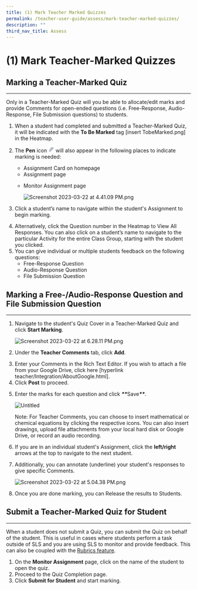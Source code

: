 ```yaml
---
title: (1) Mark Teacher Marked Quizzes
permalink: /teacher-user-guide/assess/mark-teacher-marked-quizzes/
description: ""
third_nav_title: Assess
---
```

<h1 id="-1-mark-teacher-marked-quizzes">(1) Mark Teacher-Marked Quizzes</h1>
<h2 id="-marking-a-teacher-marked-quiz-"><strong>Marking a Teacher-Marked Quiz</strong></h2>
<hr>
<p>Only in a Teacher-Marked Quiz will you be able to allocate/edit marks and provide Comments for open-ended questions (i.e. Free-Response, Audio-Response, File Submission questions) to students.</p>
<ol>
<li>When a student had completed and submitted a Teacher-Marked Quiz, it will be indicated with the <strong>To Be Marked</strong> tag [insert TobeMarked.png] in the Heatmap.</li>
<li><p>The <strong>Pen</strong> icon <img style="width:1rem; display: inline;" src="/images/Icons/Pen.svg">  will also appear in the following places to indicate marking is needed:</p>
<ul>
<li>Assignment Card on homepage</li>
<li>Assignment page</li>
<li><p>Monitor Assignment page</p>
<p>  <img alt="Screenshot 2023-03-22 at 4.41.09 PM.png" src="https://s3-us-west-2.amazonaws.com/secure.notion-static.com/6f8f6e30-d31e-4636-a8a0-2c109fc78b05/Screenshot_2023-03-22_at_4.41.09_PM.png"></p>
</li>
</ul>
</li>
<li><p>Click a student’s name to navigate within the student's Assignment to begin marking. </p>
</li>
<li>Alternatively, click the Question number in the Heatmap to View All Responses. You can also click on a student’s name to navigate to the particular Activity for the entire Class Group, starting with the student you clicked.</li>
<li>You can give individual or multiple students feedback on the following questions:<ul>
<li>Free-Response Question</li>
<li>Audio-Response Question</li>
<li>File Submission Question</li>
</ul>
</li>
</ol>
<h2 id="-marking-a-free-audio-response-question-and-file-submission-question-"><strong>Marking a Free-/Audio-Response Question and File Submission Question</strong></h2>
<hr>
<ol>
<li><p>Navigate to the student's Quiz Cover in a Teacher-Marked Quiz and click <strong>Start Marking</strong>.</p>
<p> <img alt="Screenshot 2023-03-22 at 6.28.11 PM.png" src="https://s3-us-west-2.amazonaws.com/secure.notion-static.com/2a7e1626-f655-4aa9-ba3e-7eb38600939b/Screenshot_2023-03-22_at_6.28.11_PM.png"></p>
</li>
<li><p>Under the <strong>Teacher Comments</strong> tab, click <strong>Add</strong>.</p>
</li>
<li>Enter your Comments in the Rich Text Editor. If you wish to attach a file from your Google Drive, click here [hyperlink teacher/Integration/AboutGoogle.html]. </li>
<li>Click <strong>Post</strong> to proceed.</li>
<li><p>Enter the marks for each question and click <strong><em>**</em></strong>Save<strong><em>**</em></strong>.</p>
<p> <img alt="Untitled" src="https://s3-us-west-2.amazonaws.com/secure.notion-static.com/a1267508-901e-4ef9-80a9-7ef43a079c66/Untitled.png"></p>
<p> Note: For Teacher Comments, you can choose to insert mathematical or chemical equations by clicking the respective icons. You can also insert drawings, upload file attachments from your local hard disk or Google Drive, or record an audio recording.</p>
</li>
<li><p>If you are in an individual student's Assignment, click the <strong>left/right</strong> arrows at the top to navigate to the next student.</p>
</li>
<li><p>Additionally, you can annotate (underline) your student's responses to give specific Comments. </p>
<p> <img alt="Screenshot 2023-03-22 at 5.04.38 PM.png" src="https://s3-us-west-2.amazonaws.com/secure.notion-static.com/a3ec9f39-4cef-4a12-9514-616757dd21db/Screenshot_2023-03-22_at_5.04.38_PM.png"></p>
</li>
<li><p>Once you are done marking, you can Release the results to Students.</p>
</li>
</ol>
<h2 id="-submit-a-teacher-marked-quiz-for-student-"><strong>Submit a Teacher-Marked Quiz for Student</strong></h2>
<hr>
<p>When a student does not submit a Quiz, you can submit the Quiz on behalf of the student. This is useful in cases where students perform a task outside of SLS and you are using SLS to monitor and provide feedback. This can also be coupled with the <a href="https://www.notion.so/Add-Rubrics-to-Audio-and-Free-Response-Questions-f17e2994c5cc40d098e6653948fea491">Rubrics feature</a>.</p>
<ol>
<li>On the <strong>Monitor Assignment</strong> page, click on the name of the student to open the quiz.</li>
<li>Proceed to the Quiz Completion page.</li>
<li>Click <strong>Submit for Student</strong> and start marking.</li>
</ol>